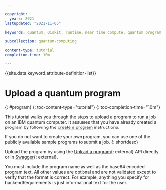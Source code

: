 ```yaml
---

copyright:
  years: 2021
lastupdated: "2021-11-05"

keywords: quantum, Qiskit, runtime, near time compute, quantum program

subcollection: quantum-computing

content-type: tutorial
completion-time: 10m

---
```


{{site.data.keyword.attribute-definition-list}}

# Upload a quantum program
{: #program}
{: toc-content-type="tutorial"}
{: toc-completion-time="10m"}

This tutorial walks you through the steps to upload a program to run a job on an IBM quantum computer. It assumes that you have already created a program by following the [create a program](/docs/quantum-computing?topic=quantum-computing-create-program) instructions.  

If you do not want to create your own program, you can use one of the publicly available sample programs to submit a job.
{: shortdesc}

Upload the program by using the [Upload a program](/apidocs/quantum-computing#create-program){: external} API directly or in [Swagger](https://us-east.quantum-computing.cloud.ibm.com/openapi/#/Programs/create_program){: external}.

You must include the program name as well as the base64 encoded program text.  All other values are optional and are not validated except to verify that the format is correct.  For example, anything you specify for backendRequirements is just informational text for the user.
